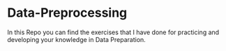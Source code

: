 # Data-Preprocessing

In this Repo you can find the exercises that I have done for practicing and developing your knowledge in Data Preparation.
